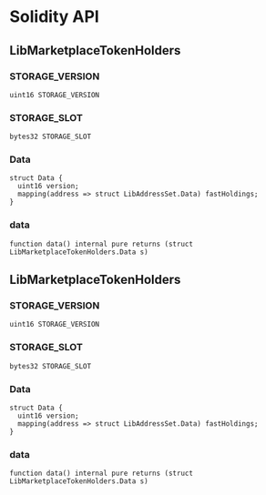 # Solidity API

## LibMarketplaceTokenHolders

### STORAGE_VERSION

```solidity
uint16 STORAGE_VERSION
```

### STORAGE_SLOT

```solidity
bytes32 STORAGE_SLOT
```

### Data

```solidity
struct Data {
  uint16 version;
  mapping(address => struct LibAddressSet.Data) fastHoldings;
}
```

### data

```solidity
function data() internal pure returns (struct LibMarketplaceTokenHolders.Data s)
```

## LibMarketplaceTokenHolders

### STORAGE_VERSION

```solidity
uint16 STORAGE_VERSION
```

### STORAGE_SLOT

```solidity
bytes32 STORAGE_SLOT
```

### Data

```solidity
struct Data {
  uint16 version;
  mapping(address => struct LibAddressSet.Data) fastHoldings;
}
```

### data

```solidity
function data() internal pure returns (struct LibMarketplaceTokenHolders.Data s)
```

